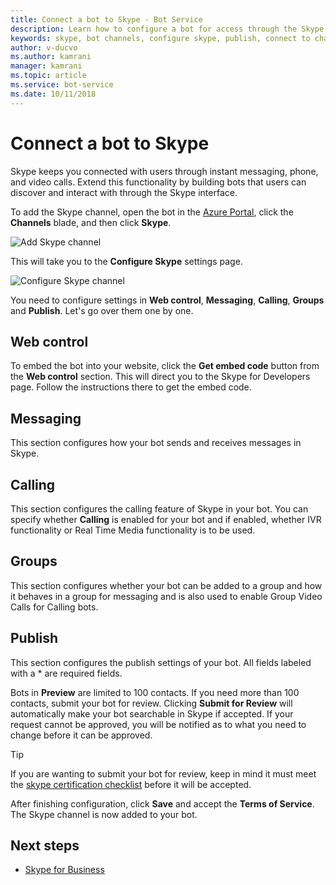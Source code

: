 ```yaml
---
title: Connect a bot to Skype - Bot Service
description: Learn how to configure a bot for access through the Skype interface.
keywords: skype, bot channels, configure skype, publish, connect to channels
author: v-ducvo
ms.author: kamrani
manager: kamrani
ms.topic: article
ms.service: bot-service
ms.date: 10/11/2018
---
```


# Connect a bot to Skype

Skype keeps you connected with users through instant messaging, phone, and video calls. Extend this functionality by building bots that users can discover and interact with through the Skype interface.

To add the Skype channel, open the bot in the [Azure Portal](https://portal.azure.com/), click the **Channels** blade, and then click **Skype**.

![Add Skype channel](~/media/channels/skype-addchannel.png)

This will take you to the **Configure Skype** settings page.

![Configure Skype channel](~/media/channels/skype_configure.png)

You need to configure settings in **Web control**, **Messaging**, **Calling**, **Groups** and **Publish**. Let's go over them one by one.

## Web control

To embed the bot into your website, click the **Get embed code** button from the **Web control** section. This will direct you to the Skype for Developers page. Follow the instructions there to get the embed code.

## Messaging

This section configures how your bot sends and receives messages in Skype.

## Calling

This section configures the calling feature of Skype in your bot. You can specify whether **Calling** is enabled for your bot and if enabled, whether IVR functionality or Real Time Media functionality is to be used.

## Groups

This section configures whether your bot can be added to a group and how it behaves in a group for messaging and is also used to enable Group Video Calls for Calling bots.

## Publish

This section configures the publish settings of your bot. All fields labeled with a * are required fields.

Bots in **Preview** are limited to 100 contacts. If you need more than 100 contacts, submit your bot for review. Clicking **Submit for Review** will automatically make your bot searchable in Skype if accepted. If your request cannot be approved, you will be notified as to what you need to change before it can be approved.

> [!TIP]
> If you are wanting to submit your bot for review, keep in mind it must meet the [skype certification checklist](https://github.com/Microsoft/skype-dev-bots/blob/master/certification/CHECKLIST.md) before it will be accepted.

After finishing configuration, click **Save** and accept the **Terms of Service**. The Skype channel is now added to your bot.

## Next steps

* [Skype for Business](bot-service-channel-connect-skypeforbusiness.md)
